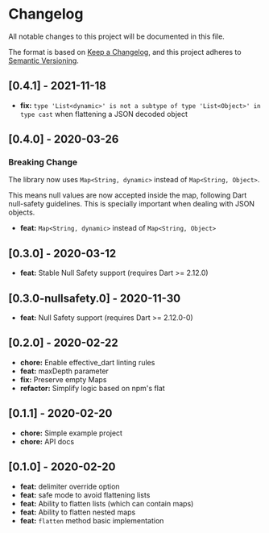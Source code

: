 # Changelog

All notable changes to this project will be documented in this file.

The format is based on [Keep a Changelog](https://keepachangelog.com/en/1.0.0/),
and this project adheres to [Semantic Versioning](https://semver.org/spec/v2.0.0.html).

## [0.4.1] - 2021-11-18

- **fix:** `type 'List<dynamic>' is not a subtype of type 'List<Object>' in type cast` when flattening a JSON decoded object

## [0.4.0] - 2020-03-26

### Breaking Change

The library now uses `Map<String, dynamic>` instead of `Map<String, Object>`.

This means null values are now accepted inside the map, following Dart null-safety
guidelines. This is specially important when dealing with JSON objects.

- **feat:** `Map<String, dynamic>` instead of `Map<String, Object>`

## [0.3.0] - 2020-03-12

- **feat:** Stable Null Safety support (requires Dart >= 2.12.0)

## [0.3.0-nullsafety.0] - 2020-11-30

- **feat:** Null Safety support (requires Dart >= 2.12.0-0)

## [0.2.0] - 2020-02-22

- **chore:** Enable effective_dart linting rules
- **feat:** maxDepth parameter
- **fix:** Preserve empty Maps
- **refactor:** Simplify logic based on npm's flat

## [0.1.1] - 2020-02-20

- **chore:** Simple example project
- **chore:** API docs

## [0.1.0] - 2020-02-20

- **feat:** delimiter override option
- **feat:** safe mode to avoid flattening lists
- **feat:** Ability to flatten lists (which can contain maps)
- **feat:** Ability to flatten nested maps
- **feat:** `flatten` method basic implementation
